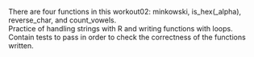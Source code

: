 There are four functions in this workout02: minkowski, is_hex(_alpha), reverse_char, and count_vowels.\
Practice of handling strings with R and writing functions with loops.\
Contain tests to pass in order to check the correctness of the functions written.
